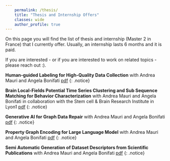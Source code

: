```yaml
---
    permalink: /thesis/
    title: "Thesis and Internship Offers"
    classes: wide
    author_profile: true
---
```


On this page you will find the list of thesis and internship (Master 2 in France) that I currently offer. Usually, an internship lasts 6 months and it is paid.

If you are interested - or if you are interested to work on related topics - please reach out :).

**Human-guided Labeling for High-Quality Data Collection** with Andrea Mauri and Angela Bonifati [pdf](https://drive.google.com/file/d/1d8yX9oWADB0s1D7d3KOvJCW1xp4PH44T/view?usp=sharing)
{: .notice} 

**Brain Local-Fields Potential Time Series Clustering and Sub Sequence Matching for Behavior Characterization** with Andrea Mauri and Angela Bonifati in collaboration with the Stem cell & Brain Research Institute in Lyon1 [pdf](https://drive.google.com/file/d/1ozu9fufLGIXA_VD8e3omplL3wVcZ7GNa/view?usp=sharing)
{: .notice} 

**Generative AI for Graph Data Repair** with Andrea Mauri and Angela Bonifati [pdf](https://drive.google.com/file/d/1YEhRY8AYFjRRyhqS9NbczZlo4DaHuT2b/view?usp=sharing)
{: .notice} 

**Property Graph Encoding for Large Language Model** with Andrea Mauri and Angela Bonifati [pdf](https://drive.google.com/file/d/1oorTj6oyitsa4fyjwiWhe-f_fHp3oLx6/view?usp=sharing)
{: .notice} 

**Semi Automatic  Generation of  Dataset Descriptors from Scientific Publications** with Andrea Mauri and Angela Bonifati [pdf](https://drive.google.com/file/d/1ZYcoUwRdtaaVMHVJeubLKV1YhUpSPjAd/view?usp=sharing)
{: .notice} 

 